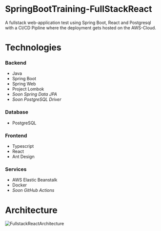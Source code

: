# SpringBootTraining-FullStackReact
A fullstack web-application test using Spring Boot, React and Postgresql with a CI/CD Pipline where the deployment gets hosted on the AWS-Cloud.


# Technologies 
### Backend
 - Java
 - Spring Boot
 - Spring Web
 - Project Lombok
 - _Soon Spring Data JPA_
 - _Soon PostgreSQL Driver_
 
 ### Database
  - PostgreSQL
 
 ### Frontend
  - Typescript
  - React
  - Ant Design
  
  ### Services
   - AWS Elastic Beanstalk
   - Docker
   - _Soon GitHub Actions_
   
# Architecture

![FullstackReactArchitecture](https://user-images.githubusercontent.com/61289714/197356819-b70f66c5-1c02-4aba-80ea-9dcc7efea1a4.png)
